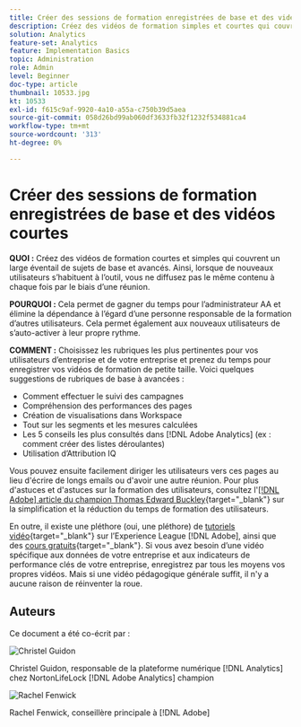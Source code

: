 ```yaml
---
title: Créer des sessions de formation enregistrées de base et des vidéos courtes
description: Créez des vidéos de formation simples et courtes qui couvrent un large éventail de sujets de base et avancés. Ainsi, lorsque de nouveaux utilisateurs s’enrichissent avec l’outil, vous ne diffusez pas le même contenu à chaque fois par le biais d’une réunion.
solution: Analytics
feature-set: Analytics
feature: Implementation Basics
topic: Administration
role: Admin
level: Beginner
doc-type: article
thumbnail: 10533.jpg
kt: 10533
exl-id: f615c9af-9920-4a10-a55a-c750b39d5aea
source-git-commit: 058d26bd99ab060df3633fb32f1232f534881ca4
workflow-type: tm+mt
source-wordcount: '313'
ht-degree: 0%

---
```


# Créer des sessions de formation enregistrées de base et des vidéos courtes

**QUOI :** Créez des vidéos de formation courtes et simples qui couvrent un large éventail de sujets de base et avancés. Ainsi, lorsque de nouveaux utilisateurs s’habituent à l’outil, vous ne diffusez pas le même contenu à chaque fois par le biais d’une réunion.

**POURQUOI :** Cela permet de gagner du temps pour l’administrateur AA et élimine la dépendance à l’égard d’une personne responsable de la formation d’autres utilisateurs. Cela permet également aux nouveaux utilisateurs de s’auto-activer à leur propre rythme.

**COMMENT :** Choisissez les rubriques les plus pertinentes pour vos utilisateurs d’entreprise et de votre entreprise et prenez du temps pour enregistrer vos vidéos de formation de petite taille. Voici quelques suggestions de rubriques de base à avancées :

* Comment effectuer le suivi des campagnes
* Compréhension des performances des pages
* Création de visualisations dans Workspace
* Tout sur les segments et les mesures calculées
* Les 5 conseils les plus consultés dans [!DNL Adobe Analytics] (ex : comment créer des listes déroulantes)
* Utilisation d’Attribution IQ

Vous pouvez ensuite facilement diriger les utilisateurs vers ces pages au lieu d&#39;écrire de longs emails ou d&#39;avoir une autre réunion. Pour plus d&#39;astuces et d&#39;astuces sur la formation des utilisateurs, consultez l&#39;[[!DNL Adobe] article du champion Thomas Edward Buckley](https://experienceleague.adobe.com/docs/analytics-learn/tutorials/administration/key-admin-skills/simplify-training-users.html?lang=fr){target="_blank"} sur la simplification et la réduction du temps de formation des utilisateurs.

En outre, il existe une pléthore (oui, une pléthore) de [ tutoriels vidéo](https://experienceleague.adobe.com/docs/analytics-learn/tutorials/overview.html?lang=fr){target="_blank"} sur l’Experience League [!DNL Adobe], ainsi que des [ cours gratuits](https://experienceleague.adobe.com/?lang=fr#dashboard/learning){target="_blank"}. Si vous avez besoin d’une vidéo spécifique aux données de votre entreprise et aux indicateurs de performance clés de votre entreprise, enregistrez par tous les moyens vos propres vidéos. Mais si une vidéo pédagogique générale suffit, il n&#39;y a aucune raison de réinventer la roue.

## Auteurs

Ce document a été co-écrit par :

![Christel Guidon](assets/Christel-Headshot-150.png)

Christel Guidon, responsable de la plateforme numérique [!DNL Analytics] chez NortonLifeLock
[!DNL Adobe Analytics] champion

![Rachel Fenwick](assets/Rachel-Fenwick-150.png)

Rachel Fenwick, conseillère principale à [!DNL Adobe]
